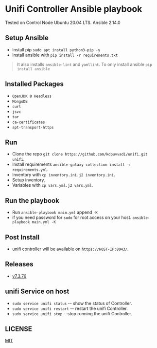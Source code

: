 # Unifi Controller Ansible playbook

Tested on Control Node Ubuntu 20.04 LTS. Ansible 2.14.0

## Setup Ansible

* Install pip `sudo apt install python3-pip -y`
* Install ansible with `pip install -r requirements.txt`

> It also installs `ansible-lint` and `yamllint`. To only install ansible `pip install ansible`

## Installed Packages

* `OpenJDK 8 Headless`
* `MongoDB`
* `curl`
* `jsvc`
* `tar`
* `ca-certificates`
* `apt-transport-https`

## Run

* Clone the repo `git clone https://github.com/kdpuvvadi/unifi.git unifi`.
* Install requirements `ansible-galaxy collection install -r requirements.yml`.
* Inventory with `cp inventory.ini.j2 inventory.ini`.
* Setup inventory.
* Variables with `cp vars.yml.j2 vars.yml`.

## Run the playbook

* Run `ansible-playbook main.yml` append `-K`
* if you need password for `sudo` for root access on your host. `ansible-playbook main.yml -K`

## Post Install

* unifi controller will be available on `https://HOST-IP:8043/`.

## Releases

* [v7.3.76](../../releases/v7.3.76)

## unifi Service on host

* `sudo service unifi status`     -- show the status of Controller.
* `sudo service unifi restart`     -- restart the unifi Controller.
* `sudo service unifi stop`     --stop running the unifi Controller.

## LICENSE

[MIT](./LICENSE)
